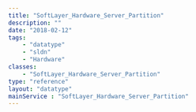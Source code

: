 ```yaml
---
title: "SoftLayer_Hardware_Server_Partition"
description: ""
date: "2018-02-12"
tags:
    - "datatype"
    - "sldn"
    - "Hardware"
classes:
    - "SoftLayer_Hardware_Server_Partition"
type: "reference"
layout: "datatype"
mainService : "SoftLayer_Hardware_Server_Partition"
---
```


